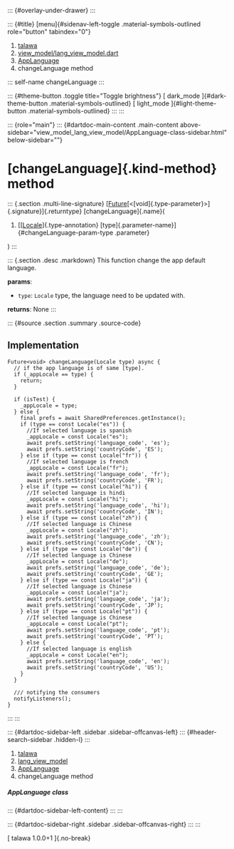 ::: {#overlay-under-drawer}
:::

::: {#title}
[menu]{#sidenav-left-toggle .material-symbols-outlined role="button"
tabindex="0"}

1.  [talawa](../../index.html)
2.  [view_model/lang_view_model.dart](../../view_model_lang_view_model/)
3.  [AppLanguage](../../view_model_lang_view_model/AppLanguage-class.html)
4.  changeLanguage method

::: self-name
changeLanguage
:::

::: {#theme-button .toggle title="Toggle brightness"}
[ dark_mode ]{#dark-theme-button .material-symbols-outlined} [
light_mode ]{#light-theme-button .material-symbols-outlined}
:::
:::

::: {role="main"}
::: {#dartdoc-main-content .main-content above-sidebar="view_model_lang_view_model/AppLanguage-class-sidebar.html" below-sidebar=""}
<div>

# [changeLanguage]{.kind-method} method

</div>

::: {.section .multi-line-signature}
[[Future](https://api.flutter.dev/flutter/dart-core/Future-class.html)[\<[void]{.type-parameter}\>]{.signature}]{.returntype}
[changeLanguage]{.name}(

1.  [[[Locale](https://api.flutter.dev/flutter/dart-ui/Locale-class.html)]{.type-annotation}
    [type]{.parameter-name}]{#changeLanguage-param-type .parameter}

)
:::

::: {.section .desc .markdown}
This function change the app default language.

**params**:

-   `type`: `Locale` type, the language need to be updated with.

**returns**: None
:::

::: {#source .section .summary .source-code}
## Implementation

``` language-dart
Future<void> changeLanguage(Locale type) async {
  // if the app language is of same [type].
  if (_appLocale == type) {
    return;
  }

  if (isTest) {
    _appLocale = type;
  } else {
    final prefs = await SharedPreferences.getInstance();
    if (type == const Locale("es")) {
      //If selected language is spanish
      _appLocale = const Locale("es");
      await prefs.setString('language_code', 'es');
      await prefs.setString('countryCode', 'ES');
    } else if (type == const Locale("fr")) {
      //If selected language is french
      _appLocale = const Locale("fr");
      await prefs.setString('language_code', 'fr');
      await prefs.setString('countryCode', 'FR');
    } else if (type == const Locale("hi")) {
      //If selected language is hindi
      _appLocale = const Locale("hi");
      await prefs.setString('language_code', 'hi');
      await prefs.setString('countryCode', 'IN');
    } else if (type == const Locale("zh")) {
      //If selected language is Chinese
      _appLocale = const Locale("zh");
      await prefs.setString('language_code', 'zh');
      await prefs.setString('countryCode', 'CN');
    } else if (type == const Locale("de")) {
      //If selected language is Chinese
      _appLocale = const Locale("de");
      await prefs.setString('language_code', 'de');
      await prefs.setString('countryCode', 'GE');
    } else if (type == const Locale("ja")) {
      //If selected language is Chinese
      _appLocale = const Locale("ja");
      await prefs.setString('language_code', 'ja');
      await prefs.setString('countryCode', 'JP');
    } else if (type == const Locale("pt")) {
      //If selected language is Chinese
      _appLocale = const Locale("pt");
      await prefs.setString('language_code', 'pt');
      await prefs.setString('countryCode', 'PT');
    } else {
      //If selected language is english
      _appLocale = const Locale("en");
      await prefs.setString('language_code', 'en');
      await prefs.setString('countryCode', 'US');
    }
  }

  /// notifying the consumers
  notifyListeners();
}
```
:::
:::

::: {#dartdoc-sidebar-left .sidebar .sidebar-offcanvas-left}
::: {#header-search-sidebar .hidden-l}
:::

1.  [talawa](../../index.html)
2.  [lang_view_model](../../view_model_lang_view_model/)
3.  [AppLanguage](../../view_model_lang_view_model/AppLanguage-class.html)
4.  changeLanguage method

##### AppLanguage class

::: {#dartdoc-sidebar-left-content}
:::
:::

::: {#dartdoc-sidebar-right .sidebar .sidebar-offcanvas-right}
:::
:::

[ talawa 1.0.0+1 ]{.no-break}
